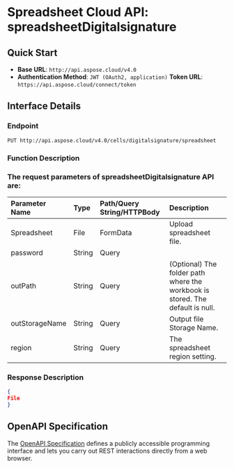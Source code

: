 # **Spreadsheet Cloud API: spreadsheetDigitalsignature**

 


## **Quick Start**

- **Base URL**: `http://api.aspose.cloud/v4.0`
- **Authentication Method**: `JWT (OAuth2, application)`  **Token URL**: `https://api.aspose.cloud/connect/token`
## **Interface Details**

### **Endpoint** 

```
PUT http://api.aspose.cloud/v4.0/cells/digitalsignature/spreadsheet
```
### **Function Description**

### The request parameters of **spreadsheetDigitalsignature** API are: 

| Parameter Name | Type | Path/Query String/HTTPBody | Description | 
| :- | :- | :- |:- | 
|Spreadsheet|File|FormData|Upload spreadsheet file.|
|password|String|Query||
|outPath|String|Query|(Optional) The folder path where the workbook is stored. The default is null.|
|outStorageName|String|Query|Output file Storage Name.|
|region|String|Query|The spreadsheet region setting.|

### **Response Description**
```json
{
File
}
```


## OpenAPI Specification

The [OpenAPI Specification](https://reference.aspose.cloud/cells/#/ProtectionController/SpreadsheetDigitalsignature) defines a publicly accessible programming interface and lets you carry out REST interactions directly from a web browser.
